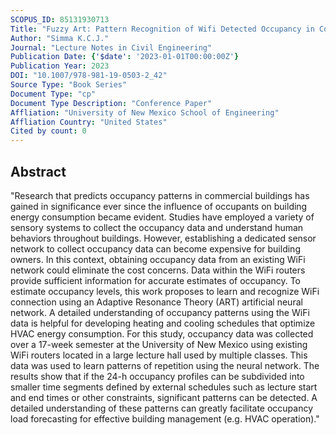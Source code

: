```yaml
---
SCOPUS_ID: 85131930713
Title: "Fuzzy Art: Pattern Recognition of Wifi Detected Occupancy in Commercial Buildings"
Author: "Simma K.C.J."
Journal: "Lecture Notes in Civil Engineering"
Publication Date: {'$date': '2023-01-01T00:00:00Z'}
Publication Year: 2023
DOI: "10.1007/978-981-19-0503-2_42"
Source Type: "Book Series"
Document Type: "cp"
Document Type Description: "Conference Paper"
Affliation: "University of New Mexico School of Engineering"
Affliation Country: "United States"
Cited by count: 0
---
```


## Abstract
"Research that predicts occupancy patterns in commercial buildings has gained in significance ever since the influence of occupants on building energy consumption became evident. Studies have employed a variety of sensory systems to collect the occupancy data and understand human behaviors throughout buildings. However, establishing a dedicated sensor network to collect occupancy data can become expensive for building owners. In this context, obtaining occupancy data from an existing WiFi network could eliminate the cost concerns. Data within the WiFi routers provide sufficient information for accurate estimates of occupancy. To estimate occupancy levels, this work proposes to learn and recognize WiFi connection using an Adaptive Resonance Theory (ART) artificial neural network. A detailed understanding of occupancy patterns using the WiFi data is helpful for developing heating and cooling schedules that optimize HVAC energy consumption. For this study, occupancy data was collected over a 17-week semester at the University of New Mexico using existing WiFi routers located in a large lecture hall used by multiple classes. This data was used to learn patterns of repetition using the neural network. The results show that if the 24-h occupancy profiles can be subdivided into smaller time segments defined by external schedules such as lecture start and end times or other constraints, significant patterns can be detected. A detailed understanding of these patterns can greatly facilitate occupancy load forecasting for effective building management (e.g. HVAC operation)."
